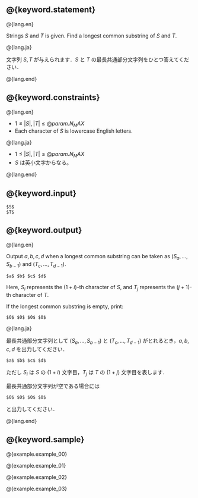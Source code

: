 ## @{keyword.statement}

@{lang.en}

Strings $S$ and $T$ is given. Find a longest common substring of $S$ and $T$. 

@{lang.ja}

文字列 $S, T$ が与えられます．$S$ と $T$ の最長共通部分文字列をひとつ答えてください．

@{lang.end}



## @{keyword.constraints}

@{lang.en}

- $1 \leq |S|, |T| \leq @{param.N_MAX}$
- Each character of $S$ is lowercase English letters.

@{lang.ja}

- $1 \leq |S|, |T| \leq @{param.N_MAX}$
- $S$ は英小文字からなる。

@{lang.end}

## @{keyword.input}

```
$S$
$T$
```

## @{keyword.output}

@{lang.en}

Output $a,b,c,d$ when a longest common substring can be taken as $(S_a, \ldots, S_{b-1})$ and $(T_c, \ldots, T_{d-1})$.

```
$a$ $b$ $c$ $d$
```

Here, $S_i$ represents the $(1+i)$-th character of $S$, and $T_j$ represents the $(j+1)$-th character of $T$.

If the longest common substring is empty, print: 

```
$0$ $0$ $0$ $0$
```

@{lang.ja}

最長共通部分文字列として $(S_a, \ldots, S_{b-1})$ と $(T_c, \ldots, T_{d-1})$ がとれるとき，$a,b,c,d$ を出力してください．

```
$a$ $b$ $c$ $d$
```

ただし $S_i$ は $S$ の $(1+i)$ 文字目，$T_j$ は $T$ の $(1+j)$ 文字目を表します．

最長共通部分文字列が空である場合には 

```
$0$ $0$ $0$ $0$
```

と出力してください．

@{lang.end}

## @{keyword.sample}

@{example.example_00}

@{example.example_01}

@{example.example_02}

@{example.example_03}

